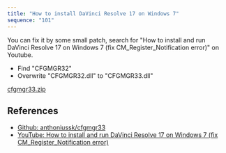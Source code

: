 ```yaml
---
title: "How to install DaVinci Resolve 17 on Windows 7"
sequence: "101"
---
```


You can fix it by some small patch, search for "How to install and run DaVinci Resolve 17 on Windows 7 (fix CM_Register_Notification error)" on Youtube.

- Find "CFGMGR32"
- Overwrite "CFGMGR32.dll" to "CFGMGR33.dll"

[cfgmgr33.zip](https://github.com/anthoniussk/cfgmgr33/releases/download/v1.0.0.0/cfgmgr33.zip)

## References

- [Github: anthoniussk/cfgmgr33](https://github.com/anthoniussk/cfgmgr33)
- [YouTube: How to install and run DaVinci Resolve 17 on Windows 7 (fix CM_Register_Notification error)](https://www.youtube.com/watch?v=S8BHm4UHrrc)

